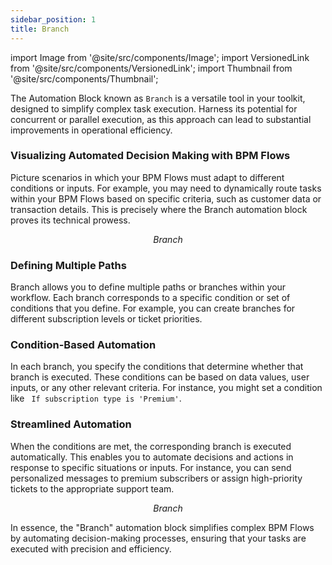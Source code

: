 ```yaml
---
sidebar_position: 1
title: Branch
---
```


import Image from '@site/src/components/Image';
import VersionedLink from '@site/src/components/VersionedLink';
import Thumbnail from '@site/src/components/Thumbnail';


The Automation Block known as `Branch` is a versatile tool in your toolkit, designed to simplify complex task execution. Harness its potential for concurrent or parallel execution, as this approach can lead to substantial improvements in operational efficiency.

<figure>
<Thumbnail src="/img/reference/automation-blocks/branch/branch.jpeg" alt="Branch" />
</figure>

### Visualizing Automated Decision Making with BPM Flows

Picture scenarios in which your BPM Flows must adapt to different conditions or inputs. For example, you may need to dynamically route tasks within your BPM Flows based on specific criteria, such as customer data or transaction details. This is precisely where the Branch automation block proves its technical prowess.

<figure>
<Thumbnail src="/img/reference/automation-blocks/branch/branch-visual.jpeg" alt="Branch" />
<figcaption align='center'><i>Branch</i></figcaption>
</figure>

### Defining Multiple Paths

Branch allows you to define multiple paths or branches within your workflow. Each branch corresponds to a specific condition or set of conditions that you define. For example, you can create branches for different subscription levels or ticket priorities.

### Condition-Based Automation

In each branch, you specify the conditions that determine whether that branch is executed. These conditions can be based on data values, user inputs, or any other relevant criteria. For instance, you might set a condition like ` If subscription type is 'Premium'`.

### Streamlined Automation

When the conditions are met, the corresponding branch is executed automatically. This enables you to automate decisions and actions in response to specific situations or inputs. For instance, you can send personalized messages to premium subscribers or assign high-priority tickets to the appropriate support team.

<figure>
<Thumbnail src="/img/reference/automation-blocks/branch/branch-example.jpeg" alt="Branch" />
<figcaption align='center'><i>Branch</i></figcaption>
</figure>

In essence, the "Branch" automation block simplifies complex BPM Flows by automating decision-making processes, ensuring that your tasks are executed with precision and efficiency.
